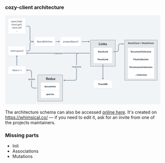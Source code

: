 ### cozy-client architecture

![Architecture schema](./architecture.png)

The architecture schema can also be accessed [online here](https://whimsical.co/6AJnnS7v5ePRcuKZysPAF5).
It's created on https://whimsical.co/ — if you need to edit it, ask for an invite from one of the projects maintainers.

### Missing parts

- Init
- Associations
- Mutations
